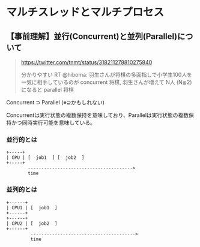 # マルチスレッドとマルチプロセス

## 【事前理解】並行(Concurrent)と並列(Parallel)について

> https://twitter.com/tnmt/status/318211278810275840
> 
> 分かりやすい RT @hiboma: 羽生さんが将棋の多面指しで小学生100人を一気に相手しているのが concurrent 将棋,  羽生さんが増えて N人 (N≧2) になると parallel 将棋

Concurrent ⊃ Parallel (※⊇かもしれない)

Concurrentは実行状態の複数保持を意味しており、Parallelは実行状態の複数保持かつ同時実行可能を意味している。

### 並行的とは

```text
+-----+
| CPU | [  job1  ] [  job2  ]
+-----+
        --------------------------------------->
        time
```

### 並列的とは

```text
+------+
| CPU1 | [  job1  ]
+------+
+------+
| CPU2 | [  job2  ]
+------+
         --------------------------------------->
         time
```
